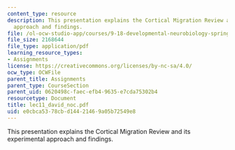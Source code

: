 ```yaml
---
content_type: resource
description: This presentation explains the Cortical Migration Review and its experimental
  approach and findings.
file: /ol-ocw-studio-app/courses/9-18-developmental-neurobiology-spring-2005/e0cbca5378cbd14421469a05b72549e8_lec11_david_noc.pdf
file_size: 2168644
file_type: application/pdf
learning_resource_types:
- Assignments
license: https://creativecommons.org/licenses/by-nc-sa/4.0/
ocw_type: OCWFile
parent_title: Assignments
parent_type: CourseSection
parent_uid: 0620498c-faec-efb4-9635-e7cda75302b4
resourcetype: Document
title: lec11_david_noc.pdf
uid: e0cbca53-78cb-d144-2146-9a05b72549e8
---
```

This presentation explains the Cortical Migration Review and its experimental approach and findings.